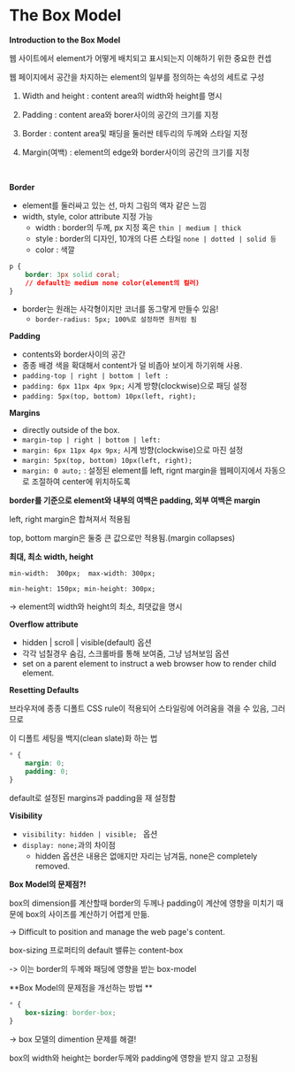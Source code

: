 # The Box Model

**Introduction to the Box Model**

웹 사이트에서 element가 어떻게 배치되고 표시되는지 이해하기 위한 중요한 컨셉

웹 페이지에서 공간을 차지하는 element의 일부를 정의하는 속성의 세트로 구성

1. Width and height : content area의 width와 height를 명시

2. Padding : content area와 borer사이의 공간의 크기를 지정 

3. Border : content area및 패딩을 둘러싼 테두리의 두께와 스타일 지정 

4. Margin(여백) : element의 edge와  border사이의 공간의 크기를 지정

   ​

**Border**

- element를 둘러싸고 있는 선, 마치 그림의 액자 같은 느낌
- width, style, color attribute 지정 가능
  - width : border의 두께, px 지정 혹은 `thin | medium | thick`
  - style : border의 디자인, 10개의 다른 스타일 `none | dotted | solid 등`
  - color : 색깔 

```css
p {
    border: 3px solid coral;
    // default는 medium none color(element의 컬러)
}
```

- border는 원래는 사각형이지만 코너를 동그랗게 만들수 있음!
  - `border-radius: 5px; 100%로 설정하면 원처럼 됨 `




**Padding**

- contents와 border사이의 공간
- 종종 배경 색을 확대해서 content가 덜 비좁아 보이게 하기위해 사용.
- `padding-top | right | bottom | left :`
- `padding: 6px 11px 4px 9px;` 시계 방향(clockwise)으로 패딩 설정
- `padding: 5px(top, bottom) 10px(left, right);` 




**Margins**

- directly outside of the box.
- `margin-top | right | bottom | left:`
- `margin: 6px 11px 4px 9px;` 시계 방향(clockwise)으로 마진 설정
- `margin: 5px(top, bottom) 10px(left, right);` 
- `margin: 0 auto;` : 설정된 element를 left, rignt margin을 웹페이지에서 자동으로 조절하여 center에 위치하도록



**border를 기준으로 element와 내부의 여백은 padding,  외부 여백은 margin**

left, right margin은 합쳐져서 적용됨

top, bottom margin은 둘중 큰 값으로만 적용됨.(margin collapses)



**최대, 최소 width, height**

`min-width:  300px;  max-width: 300px;`

`min-height: 150px; min-height: 300px;`

-> element의 width와 height의 최소, 최댓값을 명시



**Overflow attribute**

- hidden | scroll | visible(default) 옵션
- 각각 넘칠경우 숨김, 스크롤바를 통해 보여줌, 그냥 넘쳐보임 옵션
- set on a parent element to instruct a web browser how to render child element.



**Resetting Defaults**

브라우저에 종종 디폴트 CSS rule이 적용되어 스타일링에 어려움을 겪을 수 있음, 그러므로 

이 디폴트 세팅을 백지(clean slate)화 하는 법

````css
* {
    margin: 0;
    padding: 0;
}
````

default로 설정된 margins과 padding을 재 설정함



**Visibility**

- `visibility: hidden | visible; ` 옵션
- `display: none;`과의 차이점 
  - hidden 옵션은 내용은 없애지만 자리는 남겨둠, none은 completely removed.



**Box Model의 문제점?!**

box의 dimension를 계산할때 border의 두께나 padding이 계산에 영향을 미치기 때문에 box의 사이즈를 계산하기 어렵게 만듦.

-> Difficult to position and manage the web page's content.



box-sizing 프로퍼티의 default  밸류는 content-box

-> 이는 border의 두께와 패딩에 영향을 받는 box-model



**Box Model의 문제점을 개선하는 방법 **

````css
* {
	box-sizing: border-box;
}
````

-> box 모델의 dimention 문제를 해결!

box의 width와 height는 border두께와 padding에 영향을 받지 않고 고정됨